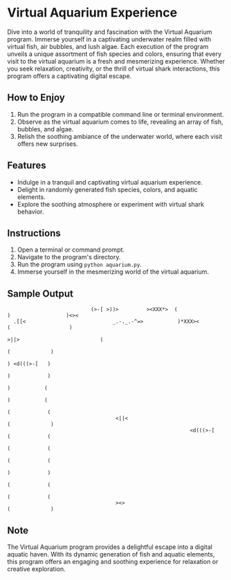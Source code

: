 # Virtual Aquarium Experience

Dive into a world of tranquility and fascination with the Virtual Aquarium program. Immerse yourself in a captivating underwater realm filled with virtual fish, air bubbles, and lush algae. Each execution of the program unveils a unique assortment of fish species and colors, ensuring that every visit to the virtual aquarium is a fresh and mesmerizing experience. Whether you seek relaxation, creativity, or the thrill of virtual shark interactions, this program offers a captivating digital escape.

## How to Enjoy

1. Run the program in a compatible command line or terminal environment.
2. Observe as the virtual aquarium comes to life, revealing an array of fish, bubbles, and algae.
3. Relish the soothing ambiance of the underwater world, where each visit offers new surprises.

## Features

- Indulge in a tranquil and captivating virtual aquarium experience.
- Delight in randomly generated fish species, colors, and aquatic elements.
- Explore the soothing atmosphere or experiment with virtual shark behavior.

## Instructions

1. Open a terminal or command prompt.
2. Navigate to the program's directory.
3. Run the program using `python aquarium.py`.
4. Immerse yourself in the mesmerizing world of the virtual aquarium.

## Sample Output

```
                           (>-[ >))>         ><XXX*>  (                                 )                  )<><
  .[[<                            _.-._.-^=>           )*XXX><                         (                   )
                                                                            >||>                          (
                                                                                             (             )
                                                                                              ) <d(((>-[   )
                                                                                              )            )
                                                                                              )           (
                                                                                              )           (
                                                                                             (            (
                                   <||<                                                      (             )
                                                           <d(((>-[                          (            (
                                                                                             (            (
                                                                                             (            (
                                                                                              )            )
                                                                                             (            (
                                                                                             (            (
                                   ><>                                                       (             )
```

## Note

The Virtual Aquarium program provides a delightful escape into a digital aquatic haven. With its dynamic generation of fish and aquatic elements, this program offers an engaging and soothing experience for relaxation or creative exploration.
